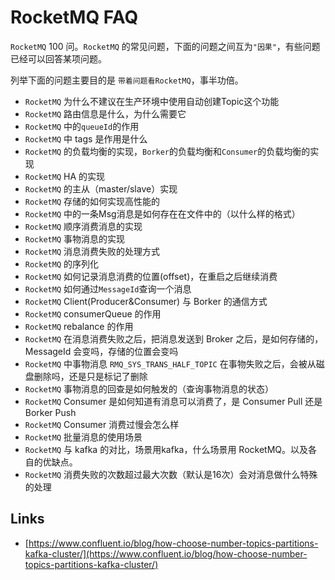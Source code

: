 # RocketMQ FAQ

`RocketMQ` 100 问。`RocketMQ` 的常见问题，下面的问题之间互为`"因果"`，有些问题已经可以回答某项问题。

列举下面的问题主要目的是 `带着问题看RocketMQ`，事半功倍。

- `RocketMQ` 为什么不建议在生产环境中使用自动创建Topic这个功能
- `RocketMQ` 路由信息是什么，为什么需要它
- `RocketMQ` 中的`queueId`的作用
- `RocketMQ` 中 tags 是作用是什么
- `RocketMQ` 的负载均衡的实现，`Borker`的负载均衡和`Consumer`的负载均衡的实现
- `RocketMQ` HA 的实现
- `RocketMQ` 的主从（master/slave）实现
- `RocketMQ` 存储的如何实现高性能的
- `RocketMQ` 中的一条Msg消息是如何存在在文件中的（以什么样的格式）
- `RocketMQ` 顺序消费消息的实现
- `RocketMQ` 事物消息的实现
- `RocketMQ` 消息消费失败的处理方式
- `RocketMQ` 的序列化
- `RocketMQ` 如何记录消息消费的位置(offset)，在重启之后继续消费
- `RocketMQ` 如何通过`MessageId`查询一个消息
- `RocketMQ` Client(Producer&Consumer) 与 Borker 的通信方式
- `RocketMQ` consumerQueue 的作用
- `RocketMQ` rebalance 的作用
- `RocketMQ` 在消息消费失败之后，把消息发送到 Broker 之后，是如何存储的，MessageId 会变吗，存储的位置会变吗
- `RocketMQ` 中事物消息 `RMQ_SYS_TRANS_HALF_TOPIC` 在事物失败之后，会被从磁盘删除吗，还是只是标记了删除
- `RocketMQ` 事物消息的回查是如何触发的（查询事物消息的状态）
- `RocketMQ` Consumer 是如何知道有消息可以消费了，是 Consumer Pull 还是 Borker Push
- `RocketMQ` Consumer 消费过慢会怎么样
- `RocketMQ` 批量消息的使用场景
- `RocketMQ` 与 kafka 的对比，场景用kafka，什么场景用 RocketMQ。以及各自的优缺点。
- `RocketMQ` 消费失败的次数超过最大次数（默认是16次）会对消息做什么特殊的处理

## Links

- [https://www.confluent.io/blog/how-choose-number-topics-partitions-kafka-cluster/](https://www.confluent.io/blog/how-choose-number-topics-partitions-kafka-cluster/)
